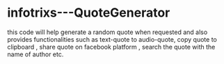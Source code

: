 # infotrixs---QuoteGenerator
this code will help generate a random quote when requested and also provides functionalities such as text-quote to audio-quote, copy quote to clipboard , share quote on facebook platform , search the quote with the name of author etc.
